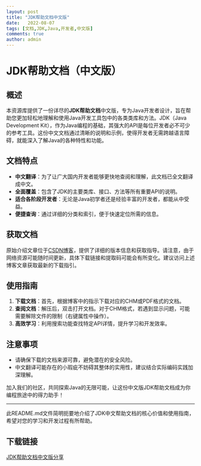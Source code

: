 ```yaml
---
layout: post
title: "JDK帮助文档中文版"
date:   2022-08-07
tags: [文档,JDK,Java,开发者,中文版]
comments: true
author: admin
---
```

# JDK帮助文档（中文版）

## 概述

本资源库提供了一份详尽的**JDK帮助文档**中文版，专为Java开发者设计，旨在帮助您更加轻松地理解和使用Java开发工具包中的各类类库和方法。JDK（Java Development Kit），作为Java编程的基础，其强大的API是每位开发者必不可少的参考工具。这份中文文档通过清晰的说明和示例，使得开发者无需跨越语言障碍，就能深入了解Java的各种特性和功能。

## 文档特点

- **中文翻译**：为了让广大国内开发者能够更快地查阅和理解，此文档已全文翻译成中文。
- **全面覆盖**：包含了JDK的主要类库、接口、方法等所有重要API的说明。
- **适合各阶段开发者**：无论是Java初学者还是经验丰富的开发者，都能从中受益。
- **便捷查询**：通过详细的分类和索引，便于快速定位所需的信息。

## 获取文档

原始介绍文章位于[CSDN博客](https://blog.csdn.net/web15285868498/article/details/125139431)，提供了详细的版本信息和获取指导。请注意，由于网络资源可能随时间更新，具体下载链接和提取码可能会有所变化。建议访问上述博客文章获取最新的下载指引。

## 使用指南

1. **下载文档**：首先，根据博客中的指示下载对应的CHM或PDF格式的文档。
2. **查阅文档**：解压后，双击打开文档。对于CHM格式，若遇到显示问题，可能需要解除文件的限制（右键属性中操作）。
3. **高效学习**：利用搜索功能查找特定API详情，提升学习和开发效率。

## 注意事项

- 请确保下载的文档来源可靠，避免潜在的安全风险。
- 中文翻译可能存在的小瑕疵不妨碍其整体的实用性，建议结合实际编码实践加深理解。

加入我们的社区，共同探索Java的无限可能，让这份中文版JDK帮助文档成为你编程旅途中的得力助手！

---

此README.md文件简明扼要地介绍了JDK中文帮助文档的核心价值和使用指南，希望对您的学习和开发过程有所帮助。

## 下载链接

[JDK帮助文档中文版分享](https://pan.quark.cn/s/440b00841a0e)